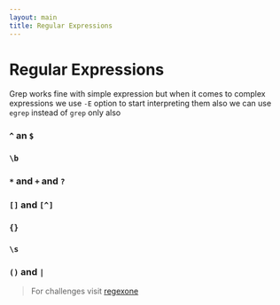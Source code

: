 ```yaml
---
layout: main
title: Regular Expressions
---
```


# Regular Expressions

Grep works fine with simple expression but when it comes to complex expressions we use `-E` option to start interpreting them also we can use `egrep` instead of `grep` only also

### `^` an `$`

### `\b`

### `*` and `+` and `?`

### `[]` and `[^]`

### `{}`

### `\s`

### `()` and `|`

> For challenges visit [regexone](http://regexone.com/)